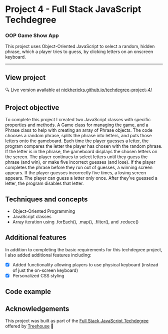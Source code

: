 # Project 4 - Full Stack JavaScript Techdegree

### OOP Game Show App

This project uses Object-Oriented JavaScript to select a random, hidden phrase, which a player tries to guess, by clicking letters on an onscreen keyboard.

---

<!-- <img src="https://res.cloudinary.com/dtqevfsxh/image/upload/v1550234182/portfolio/interactive-form-1.png" width="400px"><img src="https://res.cloudinary.com/dtqevfsxh/image/upload/v1550218646/portfolio/screenshot-padding-github.png" width="50px">
<img src="https://res.cloudinary.com/dtqevfsxh/image/upload/v1550234182/portfolio/interactive-form-2.png" width="400px"> -->

## View project

:mag: Live version available at [nickhericks.github.io/techdegree-project-4/](https://nickhericks.github.io/techdegree-project-4/)

## Project objective

To complete this project I created two JavaScript classes with specific properties and methods. A Game class for managing the game, and a Phrase class to help with creating an array of Phrase objects. The code chooses a random phrase, splits the phrase into letters, and puts those letters onto the gameboard. Each time the player guesses a letter, the program compares the letter the player has chosen with the random phrase. If the letter is in the phrase, the gameboard displays the chosen letters on the screen. The player continues to select letters until they guess the phrase (and win), or make five incorrect guesses (and lose). If the player completes the phrase before they run out of guesses, a winning screen appears. If the player guesses incorrectly five times, a losing screen appears. The player can guess a letter only once. After they’ve guessed a letter, the program disables that letter.

## Techniques and concepts

<!-- - jQuery - For document traversal/manipulation, event handling and animation
- Regular Expressions - For form validation
- Progressive Enhancement - JavaScript added without making the page dependent upon JavaScript. -->

- Object-Oriented Programming
- JavaScript classes
- Array iteration using .forEach(), .map(), .filter(), and .reduce()

## Additional features

In addition to completing the basic requirements for this techdegree project, I also added additional features including:

- [x] Added functionality allowing players to use physical keyboard (instead of just the on-screen keyboard)
- [x] Personalized CSS styling

## Code example

<!-- An example of one of the JavaScript functions in this project:
1. The validEmail function  uses a regular expression to test the value of the email field and assigns the result to an emailIsValid variable
2. A switch statement is then used to determine if an error message is shown or hidden.
3. The emailIsValid variable is then returned and later used along with other form field validation functions to determine if the user can submit the form.

```javascript
// Check email value, show appropriate errors and return true if no errors
const validEmail = function() {
  const emailIsValid = /^[^@]+@[^@]+\.[a-z]+$/i.test($($email).val());
  // If name is valid, hide errors, else show errors
  emailIsValid ? (removeError($($email), $emailError)) : (showError($($email), $emailError));
  // Return true if valid
  return emailIsValid;
}
``` -->

## Acknowledgements

This project was built as part of the [Full Stack JavaScript Techdegree](https://join.teamtreehouse.com/techdegree/) offered by [Treehouse](https://teamtreehouse.com) :raised_hands:
